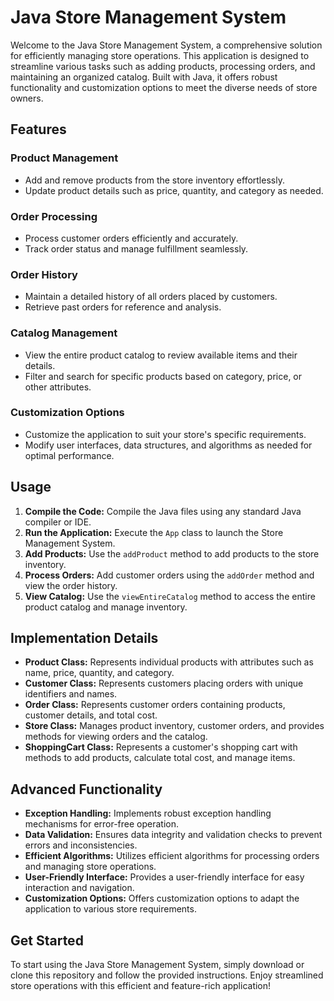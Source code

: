 # Java Store Management System

Welcome to the Java Store Management System, a comprehensive solution for efficiently managing store operations. This application is designed to streamline various tasks such as adding products, processing orders, and maintaining an organized catalog. Built with Java, it offers robust functionality and customization options to meet the diverse needs of store owners.

## Features

### Product Management
- Add and remove products from the store inventory effortlessly.
- Update product details such as price, quantity, and category as needed.

### Order Processing
- Process customer orders efficiently and accurately.
- Track order status and manage fulfillment seamlessly.

### Order History
- Maintain a detailed history of all orders placed by customers.
- Retrieve past orders for reference and analysis.

### Catalog Management
- View the entire product catalog to review available items and their details.
- Filter and search for specific products based on category, price, or other attributes.

### Customization Options
- Customize the application to suit your store's specific requirements.
- Modify user interfaces, data structures, and algorithms as needed for optimal performance.

## Usage

1. **Compile the Code:** Compile the Java files using any standard Java compiler or IDE.
2. **Run the Application:** Execute the `App` class to launch the Store Management System.
3. **Add Products:** Use the `addProduct` method to add products to the store inventory.
4. **Process Orders:** Add customer orders using the `addOrder` method and view the order history.
5. **View Catalog:** Use the `viewEntireCatalog` method to access the entire product catalog and manage inventory.

## Implementation Details

- **Product Class:** Represents individual products with attributes such as name, price, quantity, and category.
- **Customer Class:** Represents customers placing orders with unique identifiers and names.
- **Order Class:** Represents customer orders containing products, customer details, and total cost.
- **Store Class:** Manages product inventory, customer orders, and provides methods for viewing orders and the catalog.
- **ShoppingCart Class:** Represents a customer's shopping cart with methods to add products, calculate total cost, and manage items.

## Advanced Functionality

- **Exception Handling:** Implements robust exception handling mechanisms for error-free operation.
- **Data Validation:** Ensures data integrity and validation checks to prevent errors and inconsistencies.
- **Efficient Algorithms:** Utilizes efficient algorithms for processing orders and managing store operations.
- **User-Friendly Interface:** Provides a user-friendly interface for easy interaction and navigation.
- **Customization Options:** Offers customization options to adapt the application to various store requirements.

## Get Started

To start using the Java Store Management System, simply download or clone this repository and follow the provided instructions. Enjoy streamlined store operations with this efficient and feature-rich application!

